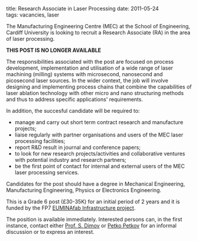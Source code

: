 title: Research Associate in Laser Processing
date: 2011-05-24  
tags: vacancies, laser

The Manufacturing Engineering Centre (MEC) at the School of Engineering, Cardiff University is looking to recruit a Research Associate (RA) in the area of laser processing.
<!--break-->
**THIS POST IS NO LONGER AVAILABLE**

The responsibilities associated with the post are  focused on process development, implementation and utilisation of a wide range of laser machining (milling) systems with microsecond, nanosecond and picosecond laser sources. In the wider context, the job will involve designing and implementing process chains that combine the capabilities of laser ablation technology with other micro and nano structuring methods and thus to address specific applications' requirements.  
  
In addition, the succesful candidate will be required to:   
  

* manage and carry out short term contract research and manufacture projects;  
* liaise regularly with partner organisations and users of the MEC laser processing facilities;  
* report R&D result in journal and conference papers;  
* to look for new research projects/activities and collaborative ventures with potential industry and research partners;  
* be the first point of contact for internal and external users of the MEC laser processing services.  

Candidates for the post should have a degree in Mechanical Engineering, Manufacturing Engineering, Physics or Electronics Engineering.  
 
This is a Grade 6 post (£30-35K) for an initial period of 2 years and it is funded by the FP7 [EUMINAfab Infrastructure project](http://euminafab.cf.ac.uk/).  

The position is available immediately. Interested persons can, in the first instance, contact either [Prof. S. Dimov](mailto:dimov@cf.ac.uk) or [Petko Petkov](mailto:petkovpv@cf.ac.uk) for an informal discussion or to express an interest.